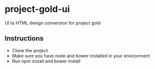 # project-gold-ui
UI to HTML design conversion for project gold

## Instructions
* Clone the project
* Make sure you have node and bower installed in your environment
* Run npm install and bower install
